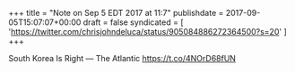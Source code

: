 +++
title = "Note on Sep 5 EDT 2017 at 11:7"
publishdate = 2017-09-05T15:07:07+00:00
draft = false
syndicated = [ 'https://twitter.com/chrisjohndeluca/status/905084886272364500?s=20' ]
+++

South Korea Is Right — The Atlantic https://t.co/4NOrD68fUN
